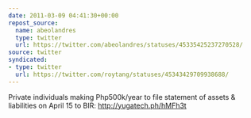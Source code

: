 ```yaml
---
date: 2011-03-09 04:41:30+00:00
repost_source:
  name: abeolandres
  type: twitter
  url: https://twitter.com/abeolandres/statuses/45335425237270528/
source: twitter
syndicated:
- type: twitter
  url: https://twitter.com/roytang/statuses/45343429709938688/
---
```


Private individuals making Php500k/year to file statement of assets & liabilities on April 15 to BIR: http://yugatech.ph/hMFh3t